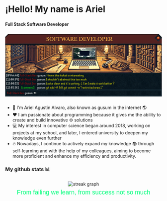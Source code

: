 <h1 align="left">¡Hello! My name is Ariel</h1>

###

<h4 align="left">Full Stack Software Developer</h4>

###

<div align="center">
  <img style="max-width:100%" src="./banner.gif"  />
</div>

###
<ul>
    <li>🙋 I'm Ariel Agustin Alvaro, also known as gusum in the internet 🌎</li<>
    <li>❤️ I am passionate about programming because it gives me the ability to create and build innovative ⚙️ solutions</li<>
    <li>💻 My interest in computer science began around 2018, working on projects at my school, and later, I entered university to deepen my knowledge even further</li<>
    <li>🔥 Nowadays, I continue to actively expand my knowledge 📚 through self-learning and with the help of my colleagues, aiming to become more proficient and enhance my efficiency and productivity.</li<>

</ul>


###

<h3 align="left">My github stats 📊</h3>

###

<div align="center">
  <img src="https://streak-stats.demolab.com?user=arielalvaro57666&locale=en&mode=daily&theme=dark&hide_border=false&border_radius=5&order=3" height="220" alt="streak graph"  />
</div>

<div align="center">
<svg width="500" height="40" xmlns="http://www.w3.org/2000/svg">
<style>
.rainbow {
fill: currentColor;
animation: rainbow 4s ease-in infinite;
}
@keyframes rainbow {
0%, 100% { color: rgb(255, 0, 0); }
8% { color: rgb(255, 127, 0); }
16% { color: rgb(255, 255, 0); }
25% { color: rgb(127, 255, 0); }
33% { color: rgb(0, 255, 0); }
41% { color: rgb(0, 255, 127); }
50% { color: rgb(0, 255, 255); }
58% { color: rgb(0, 127, 255); }
66% { color: rgb(0, 0, 255); }
75% { color: rgb(127, 0, 255); }
83% { color: rgb(255, 0, 255); }
91% { color: rgb(255, 0, 127); }
}
</style>
<text x="50%" y="50%" text-anchor="middle" dominant-baseline="middle" class="rainbow" font-size="20" font-family="Arial">
From failing we learn, from success not so much
</text>
</svg>
</div>


###